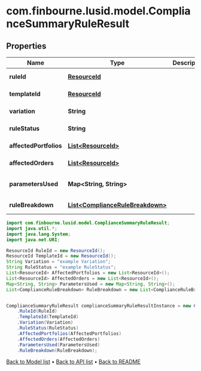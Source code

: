 # com.finbourne.lusid.model.ComplianceSummaryRuleResult

## Properties

Name | Type | Description | Notes
------------ | ------------- | ------------- | -------------
**ruleId** | [**ResourceId**](ResourceId.md) |  | [default to ResourceId]
**templateId** | [**ResourceId**](ResourceId.md) |  | [default to ResourceId]
**variation** | **String** |  | [default to String]
**ruleStatus** | **String** |  | [default to String]
**affectedPortfolios** | [**List&lt;ResourceId&gt;**](ResourceId.md) |  | [default to List<ResourceId>]
**affectedOrders** | [**List&lt;ResourceId&gt;**](ResourceId.md) |  | [default to List<ResourceId>]
**parametersUsed** | **Map&lt;String, String&gt;** |  | [default to Map<String, String>]
**ruleBreakdown** | [**List&lt;ComplianceRuleBreakdown&gt;**](ComplianceRuleBreakdown.md) |  | [default to List<ComplianceRuleBreakdown>]

```java
import com.finbourne.lusid.model.ComplianceSummaryRuleResult;
import java.util.*;
import java.lang.System;
import java.net.URI;

ResourceId RuleId = new ResourceId();
ResourceId TemplateId = new ResourceId();
String Variation = "example Variation";
String RuleStatus = "example RuleStatus";
List<ResourceId> AffectedPortfolios = new List<ResourceId>();
List<ResourceId> AffectedOrders = new List<ResourceId>();
Map<String, String> ParametersUsed = new Map<String, String>();
List<ComplianceRuleBreakdown> RuleBreakdown = new List<ComplianceRuleBreakdown>();


ComplianceSummaryRuleResult complianceSummaryRuleResultInstance = new ComplianceSummaryRuleResult()
    .RuleId(RuleId)
    .TemplateId(TemplateId)
    .Variation(Variation)
    .RuleStatus(RuleStatus)
    .AffectedPortfolios(AffectedPortfolios)
    .AffectedOrders(AffectedOrders)
    .ParametersUsed(ParametersUsed)
    .RuleBreakdown(RuleBreakdown);
```


[Back to Model list](../README.md#documentation-for-models) &#8226; [Back to API list](../README.md#documentation-for-api-endpoints) &#8226; [Back to README](../README.md)
